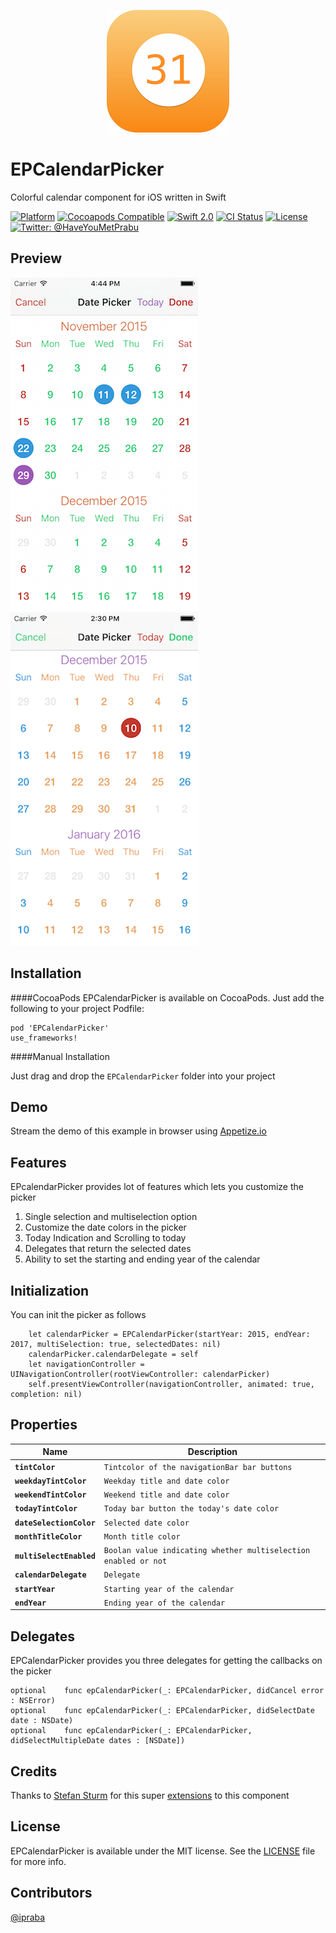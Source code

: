 <p align="center" >
  <img src="EPCalendarPickerLogo.png" alt="EPCalendarPicker" title="EPCalendarPicker" width="196">
</p>

# EPCalendarPicker
Colorful calendar component for iOS written in Swift


[![Platform](https://img.shields.io/cocoapods/p/EPCalendarPicker.svg?style=flat)](http://cocoapods.org/pods/EPContactsPicker)
[![Cocoapods Compatible](https://img.shields.io/cocoapods/v/EPCalendarPicker.svg?style=flat)](http://cocoadocs.org/docsets/EPCalendarPicker)
[![Swift 2.0](https://img.shields.io/badge/Swift-2.0-orange.svg?style=flat)](https://developer.apple.com/swift/)
[![CI Status](https://travis-ci.org/ipraba/EPCalendarPicker.svg?branch=master)](https://travis-ci.org/ipraba/EPCalendarPicker)
[![License](https://img.shields.io/cocoapods/l/Ouroboros.svg?style=flat)](https://github.com/ipraba/EPCalendarPicker/blob/master/LICENSE)
 [![Twitter: @HaveYouMetPrabu](https://img.shields.io/badge/contact-@HaveYouMetPrabu-blue.svg?style=flat)](https://twitter.com/HaveYouMetPrabu)

Preview
-------
![Screenshot](https://raw.githubusercontent.com/ipraba/EPCalendarPicker/master/Screenshots/Image2.png)    ![Screenshot](https://raw.githubusercontent.com/ipraba/EPCalendarPicker/master/Screenshots/Image3.png)


Installation
------------

####CocoaPods
EPCalendarPicker is available on CocoaPods. Just add the following to your project Podfile:
```
pod 'EPCalendarPicker'
use_frameworks!
```
####Manual Installation

Just drag and drop the `EPCalendarPicker` folder into your project

Demo
----

Stream the demo of this example in browser using [Appetize.io](https://appetize.io/app/2p5cj9qa4efv6z7trhnzc5rmz4)

Features
--------

EPcalendarPicker provides lot of features which lets you customize the picker

1. Single selection and multiselection option
2. Customize the date colors in the picker
3. Today Indication and Scrolling to today
4. Delegates that return the selected dates
5. Ability to set the starting and ending year of the calendar

Initialization
--------------
You can init the picker as follows

        let calendarPicker = EPCalendarPicker(startYear: 2015, endYear: 2017, multiSelection: true, selectedDates: nil)
        calendarPicker.calendarDelegate = self
        let navigationController = UINavigationController(rootViewController: calendarPicker)
        self.presentViewController(navigationController, animated: true, completion: nil)   

Properties
----------

Name | Description
---- | ---------
**`tintColor`**|`Tintcolor of the navigationBar bar buttons`
**`weekdayTintColor`**|`Weekday title and date color`
**`weekendTintColor`**|`Weekend title and date color`
**`todayTintColor`**|`Today bar button the today's date color`
**`dateSelectionColor`**|`Selected date color`
**`monthTitleColor`**|`Month title color`
**`multiSelectEnabled`**|`Boolan value indicating whether multiselection enabled or not`
**`calendarDelegate`**|`Delegate`
**`startYear`**|`Starting year of the calendar`
**`endYear`**|`Ending year of the calendar`



Delegates
---------
EPCalendarPicker provides you three delegates for getting the callbacks on the picker

    optional    func epCalendarPicker(_: EPCalendarPicker, didCancel error : NSError)
    optional    func epCalendarPicker(_: EPCalendarPicker, didSelectDate date : NSDate)
    optional    func epCalendarPicker(_: EPCalendarPicker, didSelectMultipleDate dates : [NSDate])

Credits
-------
Thanks to [Stefan Sturm](https://github.com/Urkman) for this super [extensions](https://github.com/ipraba/EPCalendarPicker/pull/9) to this component 

License
-------
EPCalendarPicker is available under the MIT license. See the [LICENSE](https://github.com/ipraba/EPCalendarPicker/blob/master/LICENSE) file for more info.

Contributors
------------
[@ipraba](https://github.com/ipraba)


